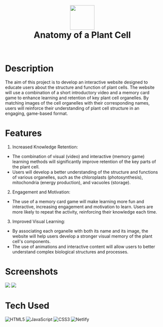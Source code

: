<div align="center">
      <h1> <img src="https://www.pngfind.com/pngs/m/188-1885401_herb-icon-herb-emoji-png-transparent-png.png" width="80px"><br/>Anatomy of a Plant Cell</h1>
     </div>
<p align="center"> <a href="https://plantcell-project.netlify.app" target="_blank"><img alt="" src="https://img.shields.io/badge/Website-EA4C89?style=normal&logo=dribbble&logoColor=white" style="vertical-align:center" /></a> <a href="}" target="_blank"><img alt="" src="https://img.shields.io/badge/LinkedIn-0077B5?style=normal&logo=linkedin&logoColor=white" style="vertical-align:center" /></a> </p>

# Description
The aim of this project is to develop an interactive website designed to educate users about the structure and function of plant cells. The website will use a combination of a short introductory video and a memory card game to enhance learning and retention of key plant cell organelles. By matching images of the cell organelles with their corresponding names, users will reinforce their understanding of plant cell structure in an engaging, game-based format.

# Features
1.	Increased Knowledge Retention:
- The combination of visual (video) and interactive (memory game) learning methods will significantly improve retention of the key parts of the plant cell.
- Users will develop a better understanding of the structure and functions of various organelles, such as the chloroplasts (photosynthesis), mitochondria (energy production), and vacuoles (storage).

2.	Engagement and Motivation:
- The use of a memory card game will make learning more fun and interactive, increasing engagement and motivation to learn. Users are more likely to repeat the activity, reinforcing their knowledge each time.

3.	Improved Visual Learning:
- By associating each organelle with both its name and its image, the website will help users develop a stronger visual memory of the plant cell's components.
- The use of animations and interactive content will allow users to better understand complex biological structures and processes.

# Screenshots
 <img src="https://us-east-1.tixte.net/uploads/me.likes.cash/pp-ss1.png"> <img src="https://us-east-1.tixte.net/uploads/me.likes.cash/pp-ss2.png">
# Tech Used
 ![HTML5](https://img.shields.io/badge/html5-%23E34F26.svg?style=for-the-badge&logo=html5&logoColor=white) ![JavaScript](https://img.shields.io/badge/javascript-%23323330.svg?style=for-the-badge&logo=javascript&logoColor=%23F7DF1E) ![CSS3](https://img.shields.io/badge/css3-%231572B6.svg?style=for-the-badge&logo=css3&logoColor=white) ![Netlify](https://img.shields.io/badge/netlify-%23000000.svg?style=for-the-badge&logo=netlify&logoColor=#00C7B7)
      


          
